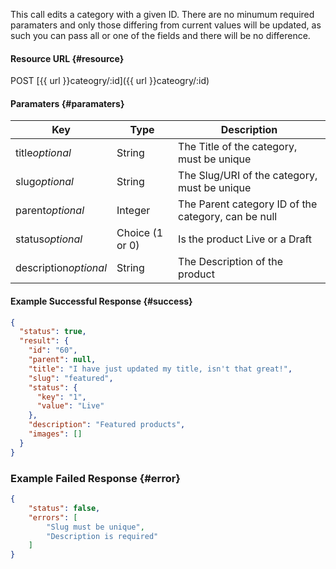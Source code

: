 <!--
@title PUT category/:id
@author Moltin Ltd
@description Updates a category with the given ID

@sidebar 1
@family Category
@rate No
@auth Yes
@format JSON
@http PUT
@version beta
-->
This call edits a category with a given ID. There are no minumum required paramaters and only those differing from current values will be updated, as such you can pass all or one of the fields and there will be no difference.


#### Resource URL	{#resource}
POST [{{ url }}cateogry/:id]({{ url }}cateogry/:id)


#### Paramaters	{#paramaters}
Key | Type | Description
--- | ---- | -----------
title*optional* | String | The Title of the category, must be unique
slug*optional* | String | The Slug/URI of the category, must be unique
parent*optional* | Integer | The Parent category ID of the category, can be null
status*optional* | Choice (1 or 0) | Is the product Live or a Draft
description*optional* | String | The Description of the product

<!--code-->
#### Example Successful Response	{#success}
``` json
{
  "status": true,
  "result": {
    "id": "60",
    "parent": null,
    "title": "I have just updated my title, isn't that great!",
    "slug": "featured",
    "status": {
      "key": "1",
      "value": "Live"
    },
    "description": "Featured products",
    "images": []
  }
}
```


### Example Failed Response	{#error}
``` json
{
    "status": false,
    "errors": [
        "Slug must be unique",
        "Description is required"
    ]
}
```
<!--/code-->